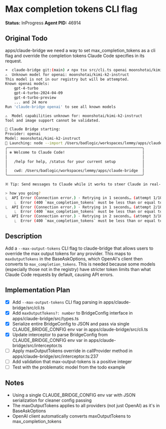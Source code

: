# Max completion tokens CLI flag
**Status:** InProgress
**Agent PID:** 46914

## Original Todo
apps/claude-bridge we need a way to set max_completion_tokens as a cli flag and override the completion tokens Claude Code specifies in its request.

  ```bash
  ➜  claude-bridge git:(main) ✗ npx tsx src/cli.ts openai moonshotai/kimi-k2-instruct --baseURL https://api.groq.com/openai/v1 --apiKey $GROQ_API_KEY
  ⚠️  Unknown model for openai: moonshotai/kimi-k2-instruct
  This model is not in our registry but will be attempted.
  Known openai models:
      gpt-4-turbo
      gpt-4-turbo-2024-04-09
      gpt-4-turbo-preview
      ... and 24 more
  Run 'claude-bridge openai' to see all known models

  ⚠️  Model capabilities unknown for: moonshotai/kimi-k2-instruct
  Tool and image support cannot be validated.

  🌉 Claude Bridge starting:
  Provider: openai
  Model: moonshotai/kimi-k2-instruct
  🚀 Launching: node --import /Users/badlogic/workspaces/lemmy/apps/claude-bridge/src/interceptor-loader.js /Users/badlogic/.claude/local/node_modules/@anthropic-ai/claude-code/cli.js
  ╭─────────────────────────────────────────────────────────────╮
  │ ✻ Welcome to Claude Code!                                   │
  │                                                             │
  │   /help for help, /status for your current setup            │
  │                                                             │
  │   cwd: /Users/badlogic/workspaces/lemmy/apps/claude-bridge  │
  ╰─────────────────────────────────────────────────────────────╯

  ※ Tip: Send messages to Claude while it works to steer Claude in real-time

  > how you going?
  ⎿  API Error (Connection error.) · Retrying in 1 seconds… (attempt 1/10)
      ⎿  Error (400 `max_completion_tokens` must be less than or equal to `16384`, the maximum value for `max_completion_tokens` is less than the `context_window` for this model)
  ⎿  API Error (Connection error.) · Retrying in 1 seconds… (attempt 2/10)
      ⎿  Error (400 `max_completion_tokens` must be less than or equal to `16384`, the maximum value for `max_completion_tokens` is less than the `context_window` for this model)
  ⎿  API Error (Connection error.) · Retrying in 2 seconds… (attempt 3/10)
      ⎿  Error (400 `max_completion_tokens` must be less than or equal to `16384`, the maximum value for `max_completion_tokens` is less than the `context_window` for this model)
  ```

## Description
Add a `--max-output-tokens` CLI flag to claude-bridge that allows users to override the max output tokens for any provider. This maps to `maxOutputTokens` in the BaseAskOptions, which OpenAI's client then converts to `max_completion_tokens`. This is needed because some models (especially those not in the registry) have stricter token limits than what Claude Code requests by default, causing API errors.

## Implementation Plan
- [x] Add `--max-output-tokens` CLI flag parsing in apps/claude-bridge/src/cli.ts
- [x] Add `maxOutputTokens?: number` to BridgeConfig interface in apps/claude-bridge/src/types.ts
- [x] Serialize entire BridgeConfig to JSON and pass via single CLAUDE_BRIDGE_CONFIG env var in apps/claude-bridge/src/cli.ts
- [x] Update interceptor to parse BridgeConfig from CLAUDE_BRIDGE_CONFIG env var in apps/claude-bridge/src/interceptor.ts
- [ ] Apply maxOutputTokens override in callProvider method in apps/claude-bridge/src/interceptor.ts:237
- [ ] Add validation that max-output-tokens is a positive integer
- [ ] Test with the problematic model from the todo example

## Notes
- Using a single CLAUDE_BRIDGE_CONFIG env var with JSON serialization for cleaner config passing
- The maxOutputTokens applies to all providers (not just OpenAI) as it's in BaseAskOptions
- OpenAI client automatically converts maxOutputTokens to max_completion_tokens